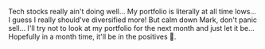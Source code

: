 Tech stocks really ain't doing well... My portfolio is literally at all time lows... I guess I really should've diversified more! But calm down Mark, don't panic sell... I'll try not to look at my portfolio for the next month and just let it be... Hopefully in a month time, it'll be in the positives 🤞.

